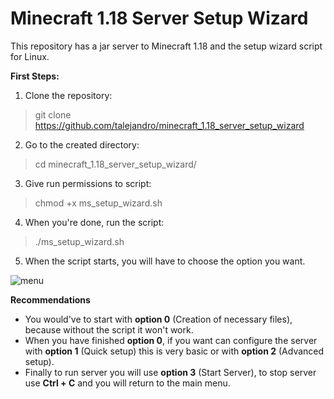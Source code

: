 # Minecraft 1.18 Server Setup Wizard

This repository has a jar server to Minecraft 1.18 and the setup wizard script for Linux.

**First Steps:**

1. Clone the repository: 

> git clone https://github.com/talejandro/minecraft_1.18_server_setup_wizard

2. Go to the created directory: 

> cd minecraft_1.18_server_setup_wizard/

3. Give run permissions to script: 

> chmod +x ms_setup_wizard.sh

4. When you're done, run the script: 

> ./ms_setup_wizard.sh

5. When the script starts, you will have to choose the option you want.

![menu](https://user-images.githubusercontent.com/39777824/145598160-561118a7-b2bb-4ae5-a9a3-4ee23b977410.png)

**Recommendations**
 

 - You would've to start with **option 0** (Creation of necessary files), because without the script it won't work.
 - When you have finished **option 0**, if you want can configure the server with **option 1** (Quick setup) this is very basic or with **option 2** (Advanced setup).
 - Finally to run server you will use **option 3** (Start Server), to stop server use **Ctrl + C** and you will return to the main menu.

